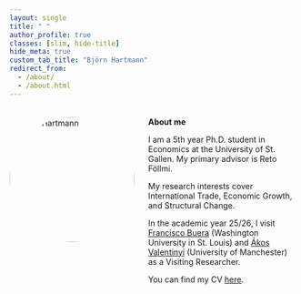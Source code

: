 ```yaml
---
layout: single
title: " "
author_profile: true
classes: [slim, hide-title]
hide_meta: true
custom_tab_title: "Björn Hartmann"
redirect_from:
  - /about/
  - /about.html
---
```



<style>
.about-wrapper {
  display: flex;
  align-items: flex-start;  /* text aligns to top of the image */
  gap: 1.5rem;              /* space between picture and text */
  margin-top: 2rem;
}

.about-wrapper img.home-portrait {
  width: 220px;
  height: 220px;
  object-fit: cover;
  border-radius: 50%;
}

  .slim .page__content { max-width: 1500px; }

.about-text {
  flex: 1;                  /* text fills the rest of the row */
}

/* Optional: stack on small screens */
@media (max-width: 768px) {
  .about-wrapper { display: block; }
  .about-wrapper img.home-portrait { margin-bottom: 1rem; }
}
</style>

<div class="about-wrapper">
  <img src="{{ '/assets/images/me.jpg' | relative_url }}" alt="Björn Hartmann" class="home-portrait">
  
  <div class="about-text">
    <strong>About me</strong>
    <p>I am a 5th year Ph.D. student in Economics at the University of St. Gallen. 
    My primary advisor is Reto Föllmi.</p>
    <p>My research interests cover International Trade, Economic Growth, and Structural Change.</p>
    <p>In the academic year 25/26, I visit
    <a href="https://sites.google.com/site/fjbuera/" target="_blank" rel="noopener">Francisco Buera</a> (Washington University in St. Louis) and 
    <a href="https://sites.google.com/site/valentinyiakos/" target="_blank" rel="noopener">Ákos Valentinyi</a> (University of Manchester) as a Visiting Researcher.</p>
    <p>You can find my CV <a href="/files/Academic_CV.pdf" target="_blank" rel="noopener">here</a>.</p>
  </div>
</div>
